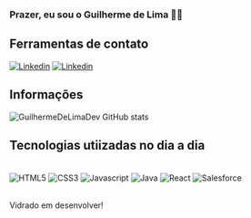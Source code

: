 ### Prazer, eu sou o Guilherme de Lima 👋🏻

## Ferramentas de contato

[![Linkedin](https://img.shields.io/badge/LinkedIn-0077B5?style=for-the-badge&logo=linkedin&logoColor=white)](https://www.linkedin.com/in/guilherme-lima-9791ab247/) 
[![Linkedin](https://img.shields.io/badge/Gmail-D14836?style=for-the-badge&logo=gmail&logoColor=white)](gui.lima.mooura@gmail.com)

## Informações
![GuilhermeDeLimaDev GitHub stats](https://github-readme-stats.vercel.app/api?username=GuilhermeDeLimaDev&show_icons=true&theme=dracula)

## Tecnologias utiizadas no dia a dia
<div style="display:inline_block"><br/>
    <img align="center" alt="HTML5" src="https://img.shields.io/badge/HTML5-E34F26?style=for-the-badge&logo=html5&logoColor=white"/>
    <img align="center" alt="CSS3" src="https://img.shields.io/badge/CSS3-1572B6?style=for-the-badge&logo=css3&logoColor=white"/>
    <img align="center" alt="Javascript" src="https://img.shields.io/badge/JavaScript-323330?style=for-the-badge&logo=javascript&logoColor=F7DF1E"/>
    <img align="center" alt="Java" src="https://img.shields.io/badge/Java-ED8B00?style=for-the-badge&logo=openjdk&logoColor=white"/>
    <img align="center" alt="React" src="https://img.shields.io/badge/React-20232A?style=for-the-badge&logo=react&logoColor=61DAFB"/>
    <img align="center" alt="Salesforce" src="https://img.shields.io/badge/Salesforce-00A1E0?style=for-the-badge&logo=Salesforce&logoColor=white"/>
</div><br/>

Vidrado em desenvolver!


